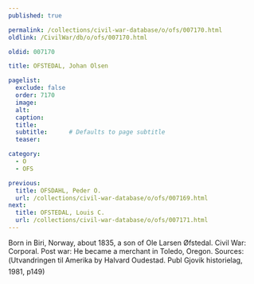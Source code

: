 ```yaml
---
published: true

permalink: /collections/civil-war-database/o/ofs/007170.html
oldlink: /CivilWar/db/o/ofs/007170.html

oldid: 007170

title: OFSTEDAL, Johan Olsen

pagelist:
  exclude: false
  order: 7170
  image: 
  alt:
  caption:
  title:
  subtitle:      # Defaults to page subtitle
  teaser:

category: 
  - O 
  - OFS

previous:
  title: OFSDAHL, Peder O.
  url: /collections/civil-war-database/o/ofs/007169.html  
next:
  title: OFSTEDAL, Louis C.
  url: /collections/civil-war-database/o/ofs/007171.html   
---
```

Born in Biri, Norway, about 1835, a son of Ole Larsen &Oslash;fstedal. Civil War: Corporal. Post war: He became a merchant in Toledo, Oregon. Sources: (&#147;Utvandringen til Amerika&#148; by Halvard Oudestad. Publ Gjovik historielag, 1981, p149)